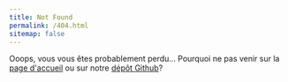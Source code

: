 ```yaml
---
title: Not Found
permalink: /404.html
sitemap: false
---
```


Ooops, vous vous êtes probablement perdu... Pourquoi ne pas venir sur la [page d'accueil](https://locie.github.io/reha-parcs/) ou sur notre [dépôt Github](https://github.com/locie/reha-parcs)?
